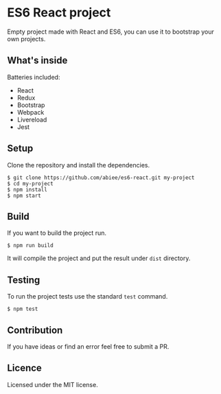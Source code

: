 ES6 React project
=================
Empty project made with React and ES6, you can use it to bootstrap your own projects.

What's inside
-------------
Batteries included:
 - React
 - Redux
 - Bootstrap
 - Webpack
 - Livereload
 - Jest

Setup
-----
Clone the repository and install the dependencies.

    $ git clone https://github.com/abiee/es6-react.git my-project
    $ cd my-project
    $ npm install
    $ npm start

Build
------
If you want to build the project run.

    $ npm run build

It will compile the project and put the result under `dist` directory.

Testing
-------
To run the project tests use the standard `test` command.

    $ npm test

Contribution
------------
If you have ideas or find an error feel free to submit a PR.

Licence
-------
Licensed under the MIT license.
